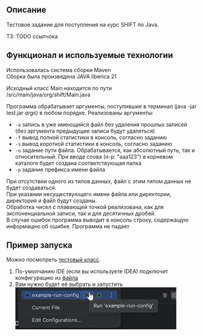 ## Описание

Тестовое задание для поступления на курс SHIFT по Java.

ТЗ: TODO ссылчока

## Функционал и используемые технологии
  
Использовалась система сборки Maven  
Сборка была произведена JAVA liberica 21

Исходный класс Main находится по пути /src/main/java/org/shift/Main.java

Программа обрабатывает аргументы, поступившие в терминал (java -jar test.jar *args*) в любом порядке. Реализованы аргументы:  
- `-а` запись в уже имеющийся файл без удаления прошлых записей (без аргумента предыдущие записи будут удаляться)  
- `-f` вывод полной статистики в консоль, согласно заданию  
- `-s` вывод короткой статистики в консоль, согласно заданию  
- `-o` задание пути файла. Обрабатывается, как абсолютный путь, так и относительный. При вводе слова (н-р: "aaa123") в корневом каталоге будет создана соответствующая папка  
- `-p` задание префикса имени файла  

При отсутствии одного из типов данных, файл с этим типом данных не будет создаваться.  
При указании несуществующего имени файла или директории, директория и файл будут созданы.  
Обработка чисел с плавающей точкой реализована, как для экспоненциальной записи, так и для десятичных дробей.  
В случае ошибок программа выводит в консоль строку, содержащую информацию об ошибке. Программа не падает  

## Пример запуска

Можно посмотреть [тестовый класс](src/test/java/org/shift/MainTest.java).

1. По-умолчанию IDE (если вы используете IDEA) подключит конфигурацию из [файла](.run/example-run-config.run.xml) 
2. Вам нужно будет её выбрать и запустить 
![img.png](img/img-run-config.png)
